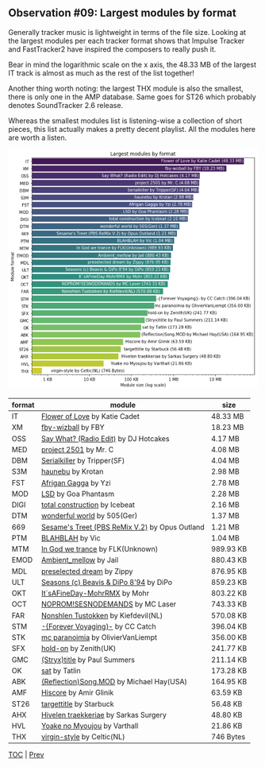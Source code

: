 ## Observation #09: Largest modules by format

Generally tracker music is lightweight in terms of the file size. Looking at the largest modules per each
tracker format shows that Impulse Tracker and FastTracker2 have inspired the composers to really push it. 

Bear in mind the logarithmic scale on the x axis, the 48.33 MB of the largest IT track is almost as 
much as the rest of the list together! 

Another thing worth noting: the largest THX module is also the smallest, there is only one in the AMP database. Same
goes for ST26 which probably denotes SoundTracker 2.6 release.

Whereas the smallest modules list is listening-wise a collection of short pieces, this list actually makes a 
pretty decent playlist. All the modules here are worth a listen.

![alt Largest modules by format](ds_09.png "Largest modules by format")

| format | module | size |
|--------|--------|------|
| IT | [Flower of Love](https://amp.dascene.net/downmod.php?index=152197) by Katie Cadet | 48.33 MB |
| XM | [fby-wizball](https://amp.dascene.net/downmod.php?index=123074) by FBY | 18.23 MB |
| OSS | [Say What? (Radio Edit)](https://amp.dascene.net/downmod.php?index=98473) by DJ Hotcakes | 4.17 MB |
| MED | [project 2501](https://amp.dascene.net/downmod.php?index=43897) by Mr. C | 4.08 MB |
| DBM | [Serialkiller](https://amp.dascene.net/downmod.php?index=89661) by Tripper(SF) | 4.04 MB |
| S3M | [haunebu](https://amp.dascene.net/downmod.php?index=153280) by Krotan | 2.98 MB |
| FST | [Afrigan Gagga](https://amp.dascene.net/downmod.php?index=122221) by Yzi | 2.78 MB |
| MOD | [LSD](https://amp.dascene.net/downmod.php?index=118340) by Goa Phantasm | 2.28 MB |
| DIGI | [total construction](https://amp.dascene.net/downmod.php?index=32931) by Icebeat | 2.16 MB |
| DTM | [wonderful world](https://amp.dascene.net/downmod.php?index=122934) by 505(Ger) | 1.37 MB |
| 669 | [Sesame's Treet (PBS ReMix V.2)](https://amp.dascene.net/downmod.php?index=124182) by Opus Outland | 1.21 MB |
| PTM | [BLAHBLAH](https://amp.dascene.net/downmod.php?index=74291) by Vic | 1.04 MB |
| MTM | [In God we trance](https://amp.dascene.net/downmod.php?index=98788) by FLK(Unknown) | 989.93 KB |
| EMOD | [Ambient_mellow](https://amp.dascene.net/downmod.php?index=139895) by Jail | 880.43 KB |
| MDL | [preselected dream](https://amp.dascene.net/downmod.php?index=144074) by Zippy | 876.95 KB |
| ULT | [Seasons (c) Beavis & DiPo 8'94](https://amp.dascene.net/downmod.php?index=155715) by DiPo | 859.23 KB |
| OKT | [It`sAFineDay-MohrRMX](https://amp.dascene.net/downmod.php?index=42884) by Mohr | 803.22 KB |
| OCT | [NOPROM!SESNODEMANDS](https://amp.dascene.net/downmod.php?index=143790) by MC Laser | 743.33 KB |
| FAR | [Nonshlen Tustokken](https://amp.dascene.net/downmod.php?index=111436) by Kiefdevil(NL) | 570.08 KB |
| STM | [-{Forever Voyaging}-](https://amp.dascene.net/downmod.php?index=92079) by CC Catch | 396.04 KB |
| STK | [mc paranoimia](https://amp.dascene.net/downmod.php?index=96216) by OlivierVanLiempt | 356.00 KB |
| SFX | [hold-on](https://amp.dascene.net/downmod.php?index=104974) by Zenith(UK) | 241.77 KB |
| GMC | [(Stryx)title](https://amp.dascene.net/downmod.php?index=53679) by Paul Summers | 211.14 KB |
| OK | [sat](https://amp.dascene.net/downmod.php?index=145190) by Tatlin | 173.28 KB |
| ABK | [(Reflection)Song.MOD](https://amp.dascene.net/downmod.php?index=105987) by Michael Hay(USA) | 164.95 KB |
| AMF | [Hiscore](https://amp.dascene.net/downmod.php?index=156969) by Amir Glinik | 63.59 KB |
| ST26 | [targettitle](https://amp.dascene.net/downmod.php?index=64635) by Starbuck | 56.48 KB |
| AHX | [Hivelen traekkeriae](https://amp.dascene.net/downmod.php?index=136298) by Sarkas Surgery | 48.80 KB |
| HVL | [Yoake no Myoujou](https://amp.dascene.net/downmod.php?index=100962) by Varthall | 21.86 KB |
| THX | [virgin-style](https://amp.dascene.net/downmod.php?index=152896) by Celtic(NL) | 746 Bytes |

[TOC](ds_toc.md) | [Prev](ds_08.md) 